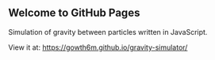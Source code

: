 ## Welcome to GitHub Pages

Simulation of gravity between particles written in JavaScript.

View it at: https://gowth6m.github.io/gravity-simulator/
